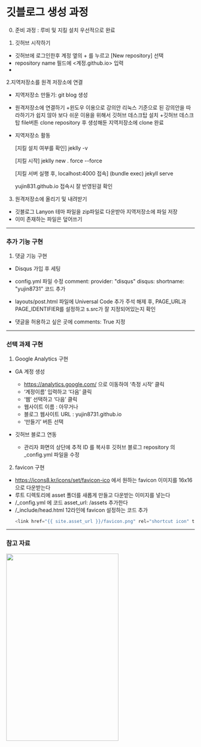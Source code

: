 
# 깃블로그 생성 과정
0. 준비 과정 : 루비 및 지킬 설치 우선적으로 완료

1. 깃허브 시작하기
  - 깃허브에 로그인한후 계정 옆의 + 를 누르고 [New repository] 선택
  - repository name 필드에 <계정.github.io> 입력
  - 
2.지역저장소를 원격 저장소에 연결
  - 지역저장소 만들기: git blog 생성

  - 원격저장소에 연결하기
    +윈도우 이용으로 강의안 리눅스 기준으로 된 강의안을 따라하기가 쉽지 않아 보다 쉬운 이용을 위해서 깃허브 데스크탑 설치
    +깃허브 데스크탑 file버튼 clone repository 후 생성해둔 지역저장소에 clone 완료

  - 지역저장소 활동
  
    [지킬 설치 여부를 확인]
    jeklly -v


    [지킬 시작]
    jeklly new . force --force


    [지킬 서버 실행 후, localhost:4000 접속]
    (bundle exec) jekyll serve 
    
    yujin831.github.io 접속시 잘 반영된걸 확인

3. 원격저장소에 올리기 및 내려받기
  - 깃블로그 Lanyon 테마 파일을 zip파일로 다운받아 지역저장소에 파일 저장
  - 이미 존재하는 파일은 덮어쓰기

-----
### 추가 기능 구현
1. 댓글 기능 구현
  - Disqus 가입 후 세팅

  - config.yml 파일 수정 
    comment:
    provider: "disqus"
    disqus:
      shortname: "yujin8731" 코드 추가

   - layouts/post.html 파일에 Universal Code 추가
      주석 해제 후, PAGE_URL과 PAGE_IDENTIFIER를 설정하고 s.src가 잘 지정되어있는지 확인

   - 댓글을 허용하고 싶은 곳에 comments: True 지정


 -----
  ### 선택 과제 구현
1. Google Analytics 구현
  - GA 계정 생성
    -  https://analytics.google.com/ 으로 이동하여 ‘측정 시작’ 클릭
    - ‘계정이름’ 입력하고 ‘다음’ 클릭
    - ‘웹’ 선택하고 ‘다음’ 클릭
    - 웹사이트 이름 : 아무거나
    - 블로그 웹사이트 URL : yujin8731.github.io
    - ‘만들기’ 버튼 선택

  - 깃허브 블로그 연동
    - 관리자 화면의 상단에 추적 ID 를 복사후 깃허브 블로그 repository 의 _config.yml 파일을 수정

2. favicon 구현
  - https://icons8.kr/icons/set/favicon-ico 에서 원하는 favicon 이미지를 16x16으로 다운받는다
  - 루트 디렉토리에 asset 폴더를 새롭게 만들고 다운받는 이미지를 넣는다
  - /_config.yml 에 코드 asset_url: /assets 추가한다
  - /_include/head.html 12라인에 favicon 설정하는 코드 추가
       ```javascript
      <link href="{{ site.asset_url }}/favicon.png" rel="shortcut icon" type="image/vnd.microsoft.icon"/>
      ```
                         


------
### 참고 자료
<img src="https://user-images.githubusercontent.com/95964960/204191336-fa4a5738-1988-4643-8d3b-c03a69516893.jpg" width="300" height="500"/>











